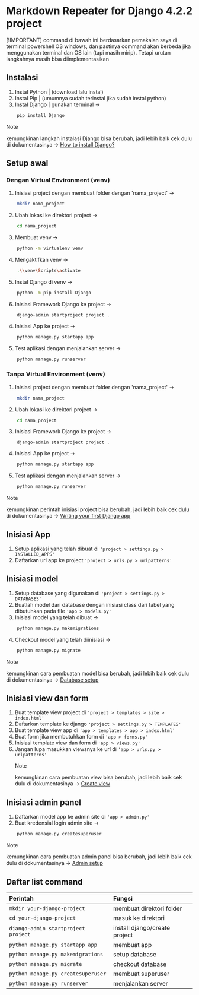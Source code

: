 # **Markdown Repeater for Django 4.2.2 project**

[!IMPORTANT]
command di bawah ini berdasarkan pemakaian saya di terminal powershell OS windows, dan pastinya command akan berbeda jika menggunakan terminal dan OS lain (tapi masih mirip). Tetapi urutan langkahnya masih bisa diimplementasikan

## Instalasi

1. Instal Python | (download lalu instal)
2. Instal Pip | (umumnya sudah terinstal jika sudah instal python)
3. Instal Django | gunakan terminal ->

```sh
    pip install Django
```

> [!NOTE]
> kemungkinan langkah instalasi Django bisa berubah, jadi lebih baik cek dulu di dokumentasinya -> [How to install Django?](https://docs.djangoproject.com/en/4.2/intro/install/)

## Setup awal 

### Dengan Virtual Environment (venv)

1. Inisiasi project dengan membuat folder dengan 'nama_project' ->

```sh
    mkdir nama_project
```

2. Ubah lokasi ke direktori project ->

```sh
    cd nama_project
```
3. Membuat venv ->

```sh
    python -m virtualenv venv
```
4. Mengaktifkan venv ->

```sh
    .\\venv\Scripts\activate
```
5. Instal Django di venv ->

```sh
    python -m pip install Django
```
6. Inisiasi Framework Django ke project ->

```'sh
    django-admin startproject project .
```

4. Inisiasi App ke project ->

```sh
    python manage.py startapp app
```

5. Test aplikasi dengan menjalankan server ->

```sh
    python manage.py runserver
```

### Tanpa Virtual Environment (venv)

1. Inisiasi project dengan membuat folder dengan 'nama_project' ->

```sh
    mkdir nama_project
```

2. Ubah lokasi ke direktori project ->

```sh
    cd nama_project
```

3. Inisiasi Framework Django ke project ->

```'sh
    django-admin startproject project .
```

4. Inisiasi App ke project ->

```sh
    python manage.py startapp app
```

5. Test aplikasi dengan menjalankan server ->

```sh
    python manage.py runserver
```

> [!NOTE]
> kemungkinan perintah inisiasi project bisa berubah, jadi lebih baik cek dulu di dokumentasinya -> [Writing your first Django app](https://docs.djangoproject.com/en/4.2/intro/tutorial01/)

## Inisiasi App

1. Setup aplikasi yang telah dibuat di `'project > settings.py > INSTALLED_APPS'`
2. Daftarkan url app ke project `'project > urls.py > urlpatterns'`

## Inisiasi model

1. Setup database yang digunakan di `'project > settings.py > DATABASES'`
2. Buatlah model dari database dengan inisiasi class dari tabel yang dibutuhkan pada file `'app > models.py'`
3. Inisiasi model yang telah dibuat ->

```sh
    python manage.py makemigrations
```

4. Checkout model yang telah diinisiasi ->

```sh
    python manage.py migrate
```

> [!NOTE]
> kemungkinan cara pembuatan model bisa berubah, jadi lebih baik cek dulu di dokumentasinya -> [Database setup](https://docs.djangoproject.com/en/4.2/intro/tutorial02/)

## Inisiasi view dan form

1. Buat template view project di `'project > templates > site > index.html'`
2. Daftarkan template ke django `'project > settings.py > TEMPLATES'`
3. Buat template view app di `'app > templates > app > index.html'`
4. Buat form jika membutuhkan form di `'app > forms.py'`
5. Inisiasi template view dan form di `'app > views.py'`
6. Jangan lupa masukkan viewsnya ke url di `'app > urls.py > urlpatterns'`
   > [!NOTE]
   > kemungkinan cara pembuatan view bisa berubah, jadi lebih baik cek dulu di dokumentasinya -> [Create view](https://docs.djangoproject.com/en/4.2/intro/tutorial03/)

## Inisiasi admin panel

1. Daftarkan model app ke admin site di `'app > admin.py'`
2. Buat kredensial login admin site ->

```sh
    python manage.py createsuperuser
```

> [!NOTE]
> kemungkinan cara pembuatan admin panel bisa berubah, jadi lebih baik cek dulu di dokumentasinya -> [Admin setup](https://docs.djangoproject.com/en/4.2/intro/tutorial02/)

## Daftar list command

| Perintah                            | Fungsi                        |
| :---------------------------------- | :---------------------------- |
| `mkdir your-django-project`         | membuat direktori folder      |
| `cd your-django-project`            | masuk ke direktori            |
| `django-admin startproject project` | install django/create project |
| `python manage.py startapp app`     | membuat app                   |
| `python manage.py makemigrations`   | setup database                |
| `python manage.py migrate`          | checkout database             |
| `python manage.py createsuperuser`  | membuat superuser             |
| `python manage.py runserver`        | menjalankan server            |
